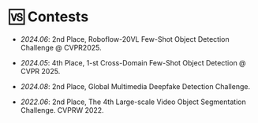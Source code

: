 # 🆚 Contests
- _2024.06_: 2nd Place, Roboflow-20VL Few-Shot Object Detection Challenge @ CVPR2025.

- _2024.05_: 4th Place, 1-st Cross-Domain Few-Shot Object Detection @ CVPR 2025.

- _2024.08_: 2nd Place, Global Multimedia Deepfake Detection Challenge.

- _2022.06_: 2nd Place, The 4th Large-scale Video Object Segmentation Challenge. CVPRW 2022.
